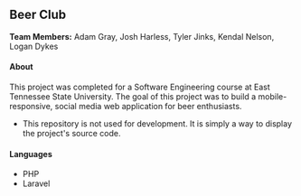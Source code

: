 ## Beer Club

**Team Members:** Adam Gray, Josh Harless, Tyler Jinks, Kendal Nelson, Logan Dykes

#### About
This project was completed for a Software Engineering course at East Tennessee State University. 
The goal of this project was to build a mobile-responsive, social media web application for beer enthusiasts.

* This repository is not used for development. It is simply a way to display the project's source code.

#### Languages
* PHP
* Laravel
